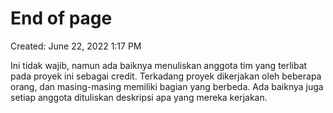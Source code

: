 # End of page

Created: June 22, 2022 1:17 PM

Ini tidak wajib, namun ada baiknya menuliskan anggota tim yang terlibat pada proyek ini sebagai credit. Terkadang proyek dikerjakan oleh beberapa orang, dan masing-masing memiliki bagian yang berbeda. Ada baiknya juga setiap anggota dituliskan deskripsi apa yang mereka kerjakan.